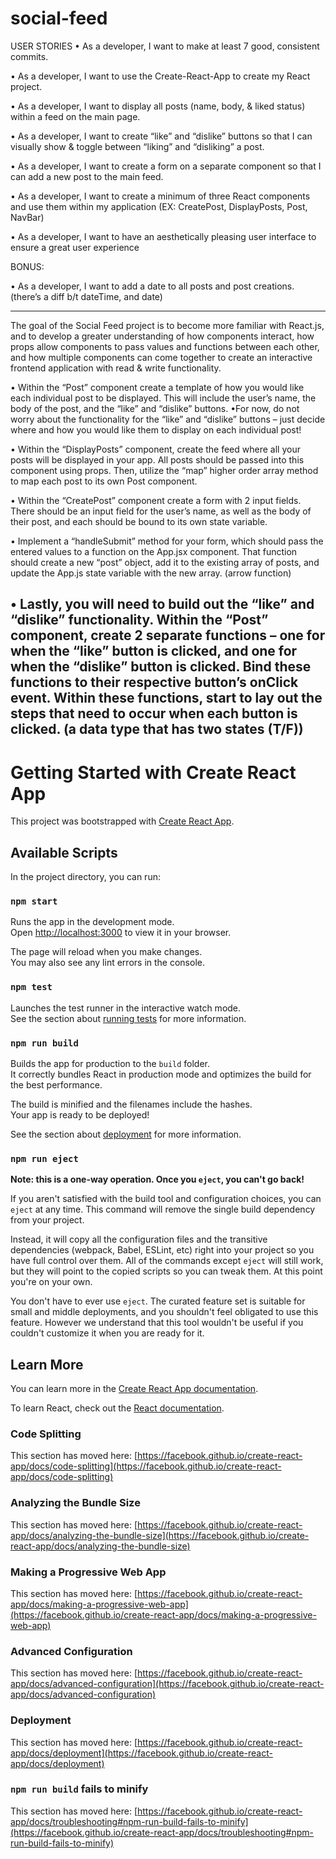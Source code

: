 # social-feed
USER STORIES
• As a developer, I want to make at least 7 good, consistent commits.

• As a developer, I want to use the Create-React-App to create my React project.

• As a developer, I want to display all posts (name, body, & liked status) within a feed on the main page.

• As a developer, I want to create “like” and “dislike” buttons so that I can visually show & toggle between “liking” and “disliking” a post.

• As a developer, I want to create a form on a separate component so that I can add a new post to the main feed.

• As a developer, I want to create a minimum of three React components and use them within my application (EX: CreatePost, DisplayPosts, Post, NavBar)

• As a developer, I want to have an aesthetically pleasing user interface to ensure a great user experience

BONUS:

• As a developer, I want to add a date to all posts and post creations. (there’s a diff b/t dateTime, and date)

-----------------------------------------
The goal of the Social Feed project is to become more familiar with React.js, and to develop a greater understanding of how components interact, how props allow components to pass values and functions between each other, and how multiple components can come together to create an interactive frontend application with read & write functionality.

• Within the “Post” component create a template of how you would like each individual post to be displayed. This will include the user’s name, the body of the post, and the “like” and “dislike” buttons. 
    •For now, do not worry about the functionality for the “like” and “dislike” buttons – just decide where and how you would like them to display on each individual post!

• Within the “DisplayPosts” component, create the feed where all your posts will be displayed in your app. All posts should be passed into this component using props. Then, utilize the “map” higher order array method to map each post to its own Post component.

• Within the “CreatePost” component create a form with 2 input fields. There should be an input field for the user’s name, as well as the body of their post, and each should be bound to its own state variable. 

• Implement a “handleSubmit” method for your form, which should pass the entered values to a function on the App.jsx component. That function should create a new “post” object, add it to the existing array of posts, and update the App.js state variable with the new array. (arrow function)

• Lastly, you will need to build out the “like” and “dislike” functionality. Within the “Post” component, create 2 separate functions – one for when the “like” button is clicked, and one for when the “dislike” button is clicked. Bind these functions to their respective button’s onClick event. Within these functions, start to lay out the steps that need to occur when each button is clicked. (a data type that has two states (T/F))
---------------------------------------------------------------
# Getting Started with Create React App

This project was bootstrapped with [Create React App](https://github.com/facebook/create-react-app).

## Available Scripts

In the project directory, you can run:

### `npm start`

Runs the app in the development mode.\
Open [http://localhost:3000](http://localhost:3000) to view it in your browser.

The page will reload when you make changes.\
You may also see any lint errors in the console.

### `npm test`

Launches the test runner in the interactive watch mode.\
See the section about [running tests](https://facebook.github.io/create-react-app/docs/running-tests) for more information.

### `npm run build`

Builds the app for production to the `build` folder.\
It correctly bundles React in production mode and optimizes the build for the best performance.

The build is minified and the filenames include the hashes.\
Your app is ready to be deployed!

See the section about [deployment](https://facebook.github.io/create-react-app/docs/deployment) for more information.

### `npm run eject`

**Note: this is a one-way operation. Once you `eject`, you can't go back!**

If you aren't satisfied with the build tool and configuration choices, you can `eject` at any time. This command will remove the single build dependency from your project.

Instead, it will copy all the configuration files and the transitive dependencies (webpack, Babel, ESLint, etc) right into your project so you have full control over them. All of the commands except `eject` will still work, but they will point to the copied scripts so you can tweak them. At this point you're on your own.

You don't have to ever use `eject`. The curated feature set is suitable for small and middle deployments, and you shouldn't feel obligated to use this feature. However we understand that this tool wouldn't be useful if you couldn't customize it when you are ready for it.

## Learn More

You can learn more in the [Create React App documentation](https://facebook.github.io/create-react-app/docs/getting-started).

To learn React, check out the [React documentation](https://reactjs.org/).

### Code Splitting

This section has moved here: [https://facebook.github.io/create-react-app/docs/code-splitting](https://facebook.github.io/create-react-app/docs/code-splitting)

### Analyzing the Bundle Size

This section has moved here: [https://facebook.github.io/create-react-app/docs/analyzing-the-bundle-size](https://facebook.github.io/create-react-app/docs/analyzing-the-bundle-size)

### Making a Progressive Web App

This section has moved here: [https://facebook.github.io/create-react-app/docs/making-a-progressive-web-app](https://facebook.github.io/create-react-app/docs/making-a-progressive-web-app)

### Advanced Configuration

This section has moved here: [https://facebook.github.io/create-react-app/docs/advanced-configuration](https://facebook.github.io/create-react-app/docs/advanced-configuration)

### Deployment

This section has moved here: [https://facebook.github.io/create-react-app/docs/deployment](https://facebook.github.io/create-react-app/docs/deployment)

### `npm run build` fails to minify

This section has moved here: [https://facebook.github.io/create-react-app/docs/troubleshooting#npm-run-build-fails-to-minify](https://facebook.github.io/create-react-app/docs/troubleshooting#npm-run-build-fails-to-minify)
